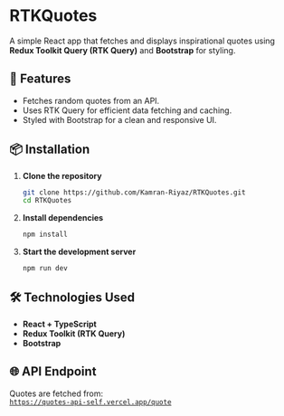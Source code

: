 # RTKQuotes  

A simple React app that fetches and displays inspirational quotes using **Redux Toolkit Query (RTK Query)** and **Bootstrap** for styling.  

## 🚀 Features  
- Fetches random quotes from an API.  
- Uses RTK Query for efficient data fetching and caching.  
- Styled with Bootstrap for a clean and responsive UI.  

## 📦 Installation  

1. **Clone the repository**  
   ```sh
   git clone https://github.com/Kamran-Riyaz/RTKQuotes.git
   cd RTKQuotes
   ```  

2. **Install dependencies**  
   ```sh
   npm install
   ```  

3. **Start the development server**  
   ```sh
   npm run dev
   ```  

## 🛠️ Technologies Used  
- **React + TypeScript**  
- **Redux Toolkit (RTK Query)**  
- **Bootstrap**  

## 🌐 API Endpoint  
Quotes are fetched from:  
[`https://quotes-api-self.vercel.app/quote`](https://quotes-api-self.vercel.app/quote)
